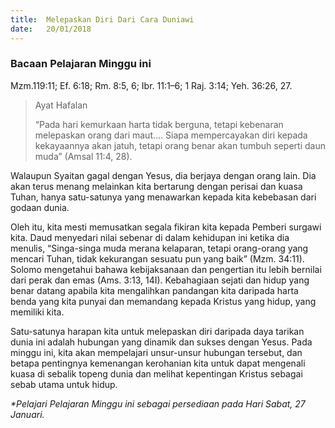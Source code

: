 ```yaml
---
title:  Melepaskan Diri Dari Cara Duniawi
date:   20/01/2018
---
```


### Bacaan Pelajaran Minggu ini
Mzm.119:11; Ef. 6:18; Rm. 8:5, 6; Ibr. 11:1–6; 1 Raj. 3:14; Yeh. 36:26, 27.

> <p>Ayat Hafalan</p>
> “Pada hari kemurkaan harta tidak berguna, tetapi kebenaran melepaskan orang dari maut…. Siapa mempercayakan diri kepada kekayaannya akan jatuh, tetapi orang benar akan tumbuh seperti daun muda” (Amsal 11:4, 28).

Walaupun Syaitan gagal dengan Yesus, dia berjaya dengan orang lain.  Dia akan terus menang melainkan kita bertarung dengan perisai dan kuasa Tuhan, hanya satu-satunya yang menawarkan kepada kita kebebasan dari godaan dunia.  

Oleh itu, kita mesti memusatkan segala fikiran kita kepada Pemberi surgawi kita.  Daud menyedari nilai sebenar di dalam kehidupan ini ketika dia menulis, “Singa-singa muda merana kelaparan, tetapi orang-orang yang mencari Tuhan, tidak kekurangan sesuatu pun yang baik” (Mzm. 34:11).  Solomo mengetahui bahawa kebijaksanaan dan pengertian itu lebih bernilai dari perak dan emas (Ams. 3:13, 14I).  Kebahagiaan sejati dan hidup yang benar datang apabila kita mengalihkan pandangan kita daripada harta benda yang kita punyai dan memandang kepada Kristus yang hidup, yang memiliki kita.

Satu-satunya harapan kita untuk melepaskan diri daripada daya tarikan dunia ini adalah hubungan yang dinamik dan sukses dengan Yesus.  Pada minggu ini, kita akan mempelajari unsur-unsur hubungan tersebut, dan betapa pentingnya kemenangan kerohanian kita untuk dapat mengenali kuasa di sebalik topeng dunia dan melihat kepentingan Kristus sebagai sebab utama untuk hidup.

_*Pelajari Pelajaran Minggu ini sebagai persediaan pada Hari Sabat, 27 Januari._